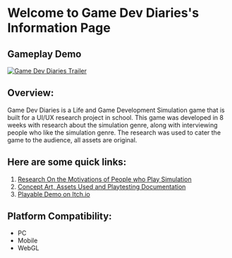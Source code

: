 # Welcome to Game Dev Diaries's Information Page

## Gameplay Demo

[![Game Dev Diaries Trailer](https://i9.ytimg.com/vi_webp/iqg2w7WWLHc/mq2.webp?sqp=CMzZnqYG-oaymwEmCMACELQB8quKqQMa8AEB-AH-CYAC0AWKAgwIABABGBEgZyhyMA8=&rs=AOn4CLBeFY38DCAynrbicTHJdGtyvGxKJg)](https://youtu.be/iqg2w7WWLHc)

## Overview:
Game Dev Diaries is a Life and Game Development Simulation game that is built for a UI/UX research project in school.
This game was developed in 8 weeks with research about the simulation genre, along with interviewing people who like the simulation genre.
The research was used to cater the game to the audience, all assets are original.

## Here are some quick links:

1. [Research On the Motivations of People who Play Simulation](https://drive.google.com/file/d/1Bi_8RYiLCA7EHwxO0ViC99XITUwWjg2Z/view?usp=drive_link)
2. [Concept Art, Assets Used and Playtesting Documentation](https://drive.google.com/file/d/1V3ah1dkfyUgTu__PFnIRU3RVJi3OgRQP/view?usp=drive_link) 
3. [Playable Demo on Itch.io](https://jyodann.itch.io/game-dev-diaries)

## Platform Compatibility:
- PC 
- Mobile
- WebGL
